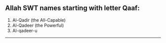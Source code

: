 ## Allah SWT names starting with letter Qaaf:
1. Al-Qadir (the All-Capable)
2. Al-Qadeer (the Powerful)
3. Al-qadeer-u

***
